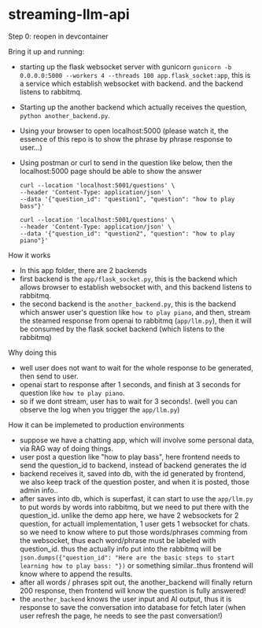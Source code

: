 # streaming-llm-api

Step 0:
reopen in devcontainer

Bring it up and running:
* starting up the flask websocket server with gunicorn `gunicorn -b 0.0.0.0:5000 --workers 4 --threads 100 app.flask_socket:app`, this is a service which establish websocket with backend. and the backend listens to rabbitmq.
* Starting up the another backend which actually receives the question, `python another_backend.py`.
* Using your browser to open localhost:5000 (please watch it, the essence of this repo is to show the phrase by phrase response to user...)
* Using postman or curl to send in the question like below, then the localhost:5000 page should be able to show the answer


    ```
    curl --location 'localhost:5001/questions' \
    --header 'Content-Type: application/json' \
    --data '{"question_id": "question1", "question": "how to play bass"}'

    curl --location 'localhost:5001/questions' \
    --header 'Content-Type: application/json' \
    --data '{"question_id": "question2", "question": "how to play piano"}'
    ```


How it works
* In this app folder, there are 2 backends
* first backend is the `app/flask_socket.py`, this is the backend which allows browser to establish websocket with, and this backend listens to rabbitmq.
* the second backend is the `another_backend.py`, this is the backend which answer user's question like `how to play piano`, and then, stream the steamed response from openai to rabbitmq (`app/llm.py`), then it will be consumed by the flask socket backend (which listens to the rabbitmq)

Why doing this
* well user does not want to wait for the whole response to be generated, then send to user. 
* openai start to response after 1 seconds, and finish at 3 seconds for question like `how to play piano`. 
* so if we dont stream, user has to wait for 3 seconds!. (well you can observe the log when you trigger the `app/llm.py`)

How it can be implemeted to production environments
* suppose we have a chatting app, which will involve some personal data, via RAG way of doing things.
* user post a question like "how to play bass", here frontend needs to send the question_id to backend, instead of backend generates the id
* backend receives it, saved into db, with the id generated by frontend, we also keep track of the question poster, and when it is posted, those admin info..
* after saves into db, which is superfast, it can start to use the `app/llm.py` to put words by words into rabbitmq, but we need to put there with the question_id. unlike the demo app here, we have 2 websockets for 2 question, for actuall implementation, 1 user gets 1 websocket for chats. so we need to know where to put those words/phrases comming from the websocket, thus each word/phrase must be labeled with question_id. thus the actually info put into the rabbitmq will be `json.dumps({"question_id": "Here are the basic steps to start learning how to play bass: "})` or something similar..thus frontend will know where to append the results.
* after all words / phrases spit out, the another_backend will finally return 200 response, then frontend will know the question is fully answered! 
* the `another_backend` knows the user input and AI output, thus it is response to save the conversation into database for fetch later (when user refresh the page, he needs to see the past conversation!)

